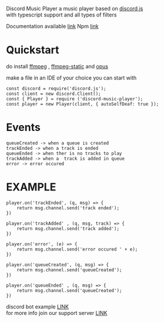 
Discord Music Player
a music player based on [discord.js](https://discord.js.org/#/)\
with typescript support and all types of filters

Documentation available [link](https://discord-youtube-player.github.io/)
Npm [link](https://www.npmjs.com/package/discord-youtube-player)

# Quickstart
do install [ffmpeg](https://www.npmjs.com/package/ffmpeg) , [ffmpeg-static](https://www.npmjs.com/package/ffmpeg-static)  and [opus](https://www.npmjs.com/package/@discordjs/opus)

make a file in an IDE of your choice
you can start with
```
const discord = require('discord.js');
const client = new discord.Client();
const { Player } = require ('discord-music-player');
const player = new Player(client, { autoSelfDeaf: true });
```

# Events 
```
queueCreated -> when a queue is created
trackEnded -> when a track is ended
queueEnded -> when ther is no tracks to play 
trackAdded -> when a  track is added in queue
error -> error occured
```

# EXAMPLE
```
player.on('trackEnded', (q, msg) => {
    return msg.channel.send('track ended');
})

player.on('trackAdded' , (q, msg, track) => {
    return msg.channel.send('track added');
})

player.on('error', (e) => {
    return msg.channel.send('error occured ' + e);
})

player.on('queueCreated', (q, msg) => {
    return msg.channel.send('queueCreated');
})

player.on('queueEnded' , (q, msg) => {
    return msg.channel.send('queueCreated');
})

```

discord bot example [LINK](https://github.com/notadevps/discord-youtube-player/tree/main/example)\
for more info join our support server  [LINK](https://discord.gg/mwAXpMD)
